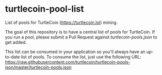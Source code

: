 # turtlecoin-pool-list
List of pools for TurtleCoin (https://turtlecoin.lol) mining.

The goal of this repository is to have a central list of pools for TurtleCoin. If you run a pool, please submit a Pull Request against *turtlecoin-pools.json* to get added.

This list can be consumed in your application so you'll always have an up-to-date list of pools. To consume the list, just use the following URL: https://raw.githubusercontent.com/turtlecoin/turtlecoin-pools-json/master/turtlecoin-pools.json
